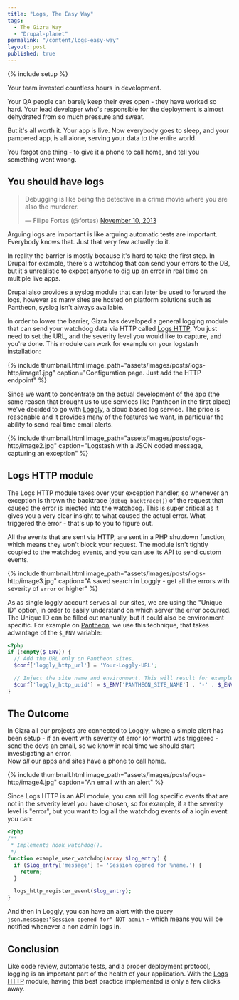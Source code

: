 ```yaml
---
title: "Logs, The Easy Way"
tags:
  - The Gizra Way
  - "Drupal-planet"
permalink: "/content/logs-easy-way"
layout: post
published: true
---
```


{% include setup %}

Your team invested countless hours in development.

Your QA people can barely keep their eyes open - they have worked so hard. Your lead developer who's responsible for the deployment is almost dehydrated from so much pressure and sweat.  

But it's all worth it. Your app is live. Now everybody goes to sleep, and your pampered app, is all alone, serving your data to the entire world.  

You forgot one thing - to give it a phone to call home, and tell you something went wrong.

<!-- more -->

## You should have logs

<blockquote class="twitter-tweet" lang="en"><p>Debugging is like being the detective in a crime movie where you are also the murderer.</p>&mdash; Filipe Fortes (@fortes) <a href="https://twitter.com/fortes/status/399339918213652480">November 10, 2013</a></blockquote>
<script async src="//platform.twitter.com/widgets.js" charset="utf-8"></script>

Arguing logs are important is like arguing automatic tests are important. Everybody knows that. Just that very few actually do it.

In reality the barrier is mostly because it's hard to take the first step. In Drupal for example, there's a watchdog that can send your errors to the DB, but it's unrealistic to expect anyone to dig up an error in real time on multiple live apps.

Drupal also provides a syslog module that can later be used to forward the logs, however as many sites are hosted on platform solutions such as Pantheon, syslog isn't always available.

In order to lower the barrier, Gizra has developed a general logging module that can send your watchdog data via HTTP called [Logs HTTP](https://www.drupal.org/project/logs_http). You just need to set the URL, and the severity level you would like to capture, and you're done. This module can work for example on your logstash installation:

{% include thumbnail.html  image_path="assets/images/posts/logs-http/image1.jpg" caption="Configuration page. Just add the HTTP endpoint" %}

Since we want to concentrate on the actual development of the app (the same reason that brought us to use services like Pantheon in the first place) we've decided to go with [Loggly](https://www.loggly.com/), a cloud based log service. The price is reasonable and it provides many of the features we want, in particular the ability to send real time email alerts.

{% include thumbnail.html  image_path="assets/images/posts/logs-http/image2.jpg" caption="Logstash with a JSON coded message, capturing an exception" %}

## Logs HTTP module

The Logs HTTP module takes over your exception handler, so whenever an exception is thrown the backtrace (``debug_backtrace()``) of the request that caused the error is injected into the watchdog. This is super critical as it gives you a very clear insight to what caused the actual error. What triggered the error - that's up to you to figure out.

All the events that are sent via HTTP, are sent in a PHP shutdown function, which means they won't block your request. The module isn't tightly coupled to the watchdog events, and you can use its API to send custom events.

{% include thumbnail.html  image_path="assets/images/posts/logs-http/image3.jpg" caption="A saved search in Loggly - get all the errors with severity of <code>error</code> or higher" %}

As as single loggly account serves all our sites, we are using the "Unique ID" option, in order to easily understand on which server the error occurred. The Unique ID can be filled out manually, but it could also be environment specific. For example on [Pantheon](https://www.getpantheon.com/), we use this technique, that takes advantage of the ``$_ENV`` variable:

```php
<?php
if (!empty($_ENV)) {
  // Add the URL only on Pantheon sites.
  $conf['loggly_http_url'] = 'Your-Loggly-URL';

  // Inject the site name and environment. This will result for example with ``my_site-live``
  $conf['loggly_http_uuid'] = $_ENV['PANTHEON_SITE_NAME'] . '-' . $_ENV['PANTHEON_ENVIRONMENT'];
}
```

## The Outcome

In Gizra all our projects are connected to Loggly, where a simple alert has been setup - if an event with severity of error (or worth) was triggered - send the devs an email, so we know in real time we should start investigating an error.  
Now *all* our apps and sites have a phone to call home.

{% include thumbnail.html  image_path="assets/images/posts/logs-http/image4.jpg" caption="An email with an alert" %}

Since Logs HTTP is an API module, you can still log specific events that are not in the severity level you have chosen, so for example, if a the severity level is "error", but you want to log all the watchdog events of a login event you can:

```php
<?php
/**
 * Implements hook_watchdog().
 */
function example_user_watchdog(array $log_entry) {
  if ($log_entry['message'] != 'Session opened for %name.') {
    return;
  }

  logs_http_register_event($log_entry);
}
```

And then in Loggly, you can have an alert with the query ``json.message:"Session opened for" NOT admin`` - which means you will be notified whenever a non admin logs in.

## Conclusion

Like code review, automatic tests, and a proper deployment protocol, logging is an important part of the health of your application. With the [Logs HTTP](https://www.drupal.org/project/logs_http) module, having this best practice implemented is only a few clicks away.
